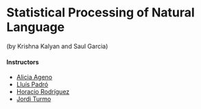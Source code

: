 # Statistical Processing of Natural Language
(by Krishna Kalyan and Saul Garcia)


#### Instructors
- [Alicia Ageno](http://www.cs.upc.edu/~ageno/)
- [Lluís Padró](http://www.cs.upc.edu/~padro/)
- [Horacio Rodríguez](http://www.cs.upc.edu/~horacio/)
- [Jordi Turmo](http://www.cs.upc.edu/~turmo/)
